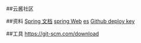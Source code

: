 ##云酱社区

##资料
[Spring 文档](http://spring.io/guides)
[spring Web](https://spring.io/guides/gs/serving-web-content/)
[es](https://elasticsearch.cn/explose)
[Github deploy key](https://developer.github.com/v3/guides/managing-deploy-keys/#deploy-keys)


##工具
https://git-scm.com/download     